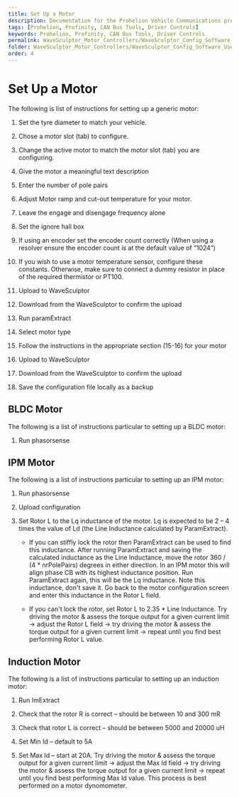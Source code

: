 ```yaml
---
title: Set Up a Motor 
description: Documentation for the Prohelion Vehicle Communications protocol
tags: [Prohelion, Profinity, CAN Bus Tools, Driver Controls]
keywords: Prohelion, Profinity, CAN Bus Tools, Driver Controls
permalink: WaveSculptor_Motor_Controllers/WaveSculptor_Config_Software_User_Manual/Set_up_a_motor.html
folder: WaveSculptor_Motor_Controllers/WaveSculptor_Config_Software_User_Manual
order: 4
---
```


# Set Up a Motor

The following is list of instructions for setting up a generic motor:

1.	Set the tyre diameter to match your vehicle.

2.	Chose a motor slot (tab) to configure.

3.	Change the active motor to match the motor slot (tab) you are configuring.

4.	Give the motor a meaningful text description

5.	Enter the number of pole pairs

6.	Adjust Motor ramp and cut-out temperature for your motor.

7.	Leave the engage and disengage frequency alone

8.	Set the ignore hall box

9.	If using an encoder set the encoder count correctly (When using a resolver ensure the encoder count is at the default value of “1024”)

10.	If you wish to use a motor temperature sensor, configure these constants. Otherwise, make sure to connect a dummy resistor in place of the required thermistor or PT100.

11.	Upload to WaveSculptor

12.	Download from the WaveSculptor to confirm the upload

13.	Run paramExtract

14.	Select motor type

15.	Follow the instructions in the appropriate section (15-16) for your motor

16.	Upload to WaveSculptor

17.	Download from the WaveSculptor to confirm the upload

18.	Save the configuration file locally as a backup

## BLDC Motor

The following is a list of instructions particular to setting up a BLDC motor:

1.	Run phasorsense

## IPM Motor

The following is a list of instructions particular to setting up an IPM motor:

1.	Run phasorsense

2.	Upload configuration

3.	Set Rotor L to the Lq inductance of the motor. Lq is expected to be 2 – 4 times the value of Ld (the Line Inductance calculated by ParamExtract).

    *   If you can stiffly lock the rotor then ParamExtract can be used to find this inductance. After running ParamExtract and saving the calculated inductance as the Line Inductance, move the rotor 360 / (4 * nrPolePairs) degrees in either direction. In an IPM motor this will align phase CB with its highest inductance position. Run ParamExtract again, this will be the Lq inductance. Note this inductance, don't save it. Go back to the motor configuration screen and enter this inductance in the Rotor L field.

    *   If you can't lock the rotor, set Rotor L to 2.35 * Line Inductance. Try driving the motor & assess the torque output for a given current limit → adjust the Rotor L field → try driving the motor & assess the torque output for a given current limit → repeat until you find best performing Rotor L value.

## Induction Motor

The following is a list of instructions particular to setting up an induction motor:

1.	Run ImExtract

2.	Check that the rotor R is correct – should be between 10 and 300 mR

3.	Check that rotor L is correct – should be between 5000 and 20000 uH

4.	Set Min Id – default to 5A

5.	Set Max Id – start at 20A. Try driving the motor & assess the torque output for a given current limit → adjust the Max Id field → try driving the motor & assess the torque output for a given current limit → repeat until you find best performing Max Id value.  This process is best performed on a motor dynomometer.
